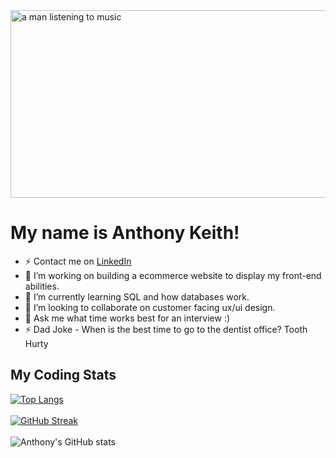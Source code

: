 
<img src='https://user-images.githubusercontent.com/105818064/227753126-d62de48f-3f0d-4db5-a28d-b160afead162.gif' alt='a man listening to music' width='600' height='300'>

# My name is Anthony Keith!




- ⚡ Contact me on [LinkedIn](https://www.linkedin.com/in/anthony-keith/)
- 🔭 I’m working on building a ecommerce website to display my front-end abilities.
- 🌱 I’m currently learning SQL and how databases work.
- 👯 I’m looking to collaborate on customer facing ux/ui design.
- 💬 Ask me what time works best for an interview :)
- ⚡ Dad Joke - When is the best time to go to the dentist office? Tooth Hurty

## My Coding Stats
[![Top Langs](https://github-readme-stats.vercel.app/api/top-langs/?username=AnthonyKeith15&layout=compact&theme=tokyonight&border_radius=19)](https://github.com/AnthonyKeith15/github-readme-stats)
<br>
<br>
[![GitHub Streak](https://streak-stats.demolab.com?user=AnthonyKeith15&theme=tokyonight&border_radius=19&date_format=M%20j%5B%2C%20Y%5D&mode=weekly)](https://git.io/streak-stats)
<br>
<br>
![Anthony's GitHub stats](https://github-readme-stats.vercel.app/api?username=AnthonyKeith15&show_icons=true&theme=tokyonight&border_radius=19)



